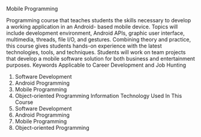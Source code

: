  Mobile Programming

 Programming course that teaches students the skills necessary to develop a working application in an Android-
based mobile device. Topics will include development environment, Android APIs, graphic user interface, multimedia, threads, file I/O,
and gestures. Combining theory and practice, this course gives students hands-on experience with the latest technologies, tools, and
techniques. Students will work on team projects that develop a mobile software solution for both business and entertainment purposes.
Keywords Applicable to Career Development and Job Hunting
1. Software Development
2. Android Programming
3. Mobile Programming
4. Object-oriented Programming
Information Technology Used In This Course
1. Software Development
2. Android Programming
3. Mobile Programming
4. Object-oriented Programming
